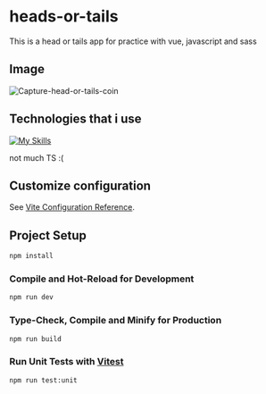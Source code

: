 # heads-or-tails

This is a head or tails app for practice with vue, javascript and sass

## Image

![Capture-head-or-tails-coin](https://user-images.githubusercontent.com/116893351/213926224-8de3c243-3ef6-4e08-9ac1-31f97ae82f37.PNG)

## Technologies that  i use 

[![My Skills](https://skillicons.dev/icons?i=js,html,sass,ts,vue)](https://skillicons.dev)

not much TS :(

## Customize configuration

See [Vite Configuration Reference](https://vitejs.dev/config/).

## Project Setup

```sh
npm install
```

### Compile and Hot-Reload for Development

```sh
npm run dev
```

### Type-Check, Compile and Minify for Production

```sh
npm run build
```

### Run Unit Tests with [Vitest](https://vitest.dev/)

```sh
npm run test:unit
```
